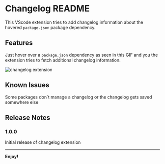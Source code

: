 # Changelog README

This VScode extension tries to add changelog information about the hovered `package.json` package dependency.

## Features

Just hover over a `package.json` dependency as seen in this GIF and you the extension tries to fetch additional changelog information.

![changelog extension](images/changelog-feature.gif)

## Known Issues

Some packages don`t manage a changelog or the changelog gets saved somewhere else

## Release Notes

### 1.0.0

Initial release of changelog extension

---

**Enjoy!**
